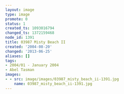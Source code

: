 ```yaml
---
layout: image
type: image
promote: 0
status: 1
created_ts: 1093016794
changed_ts: 1372159468
node_id: 1391
title: 03987 Misty Beach II
created: '2004-08-20'
changed: '2013-06-25'
aliases: []
tags:
- 2004/01 - January 2004
- Abel Tasman
images:
- - src: image/images/03987_misty_beach_ii-1391.jpg
    name: 03987_misty_beach_ii-1391.jpg
---
```


